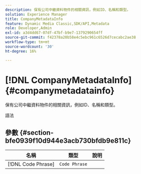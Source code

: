 ```yaml
---
description: 保有公司中繼資料物件的相關資訊，例如ID、名稱和類型。
solution: Experience Manager
title: CompanyMetadataInfo
feature: Dynamic Media Classic,SDK/API,Metadata
role: Developer,Admin
exl-id: a3d4dd67-07df-47bf-b9e7-1379290654ff
source-git-commit: f42378a20b58e4c5ebc961c6526d7cecabc2ae38
workflow-type: tm+mt
source-wordcount: '30'
ht-degree: 16%

---
```


# [!DNL CompanyMetadataInfo]{#companymetadatainfo}

保有公司中繼資料物件的相關資訊，例如ID、名稱和類型。

語法

## 參數 {#section-bfe0939f10d944e3acb730bfdb9e811c}

| 名稱 | 類型 | 說明 |
|---|---|---|
| [!DNL Code Phrase] | `Code Phrase` |  |

